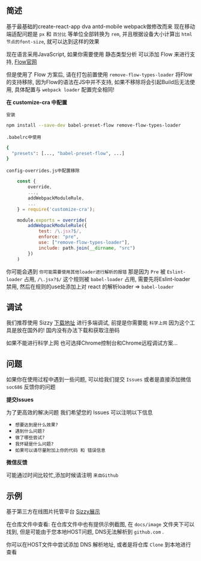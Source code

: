 ## 简述
基于最基础的create-react-app dva antd-mobile webpack做修改而来
现在移动端适配问题是 `px` 和 `百分比` 等单位全部转换为 `rem`, 并且根据设备大小计算出 `html节点的font-size`, 就可以达到这样的效果

现在语言采用JavaScript, 如果你需要使用 静态类型分析 可以添加 Flow 来进行支持, [Flow官网](https://zhenyong.github.io/flowtype/)

但是使用了 Flow 方案后, 请在打包前置使用 `remove-flow-types-loader` 将Flow的支持移除, 因为Flow的语法在JS中并不支持, 如果不移除将会引起Build后无法使用, 具体配置与 `webpack loader` 配置完全相同!

**在 customize-cra 中配置**

`安装`

``` bash
npm install --save-dev babel-preset-flow remove-flow-types-loader
```

`.babelrc中使用`

``` bash
{
  "presets": [..., "babel-preset-flow", ...]
}
```

`config-overrides.js中配置移除`

``` javascript
    const {
        override,
        ...,
        addWebpackModuleRule,
        ...
    } = require('customize-cra');

    module.exports = override(
        addWebpackModuleRule({
            test: /\.jsx?$/,
            enforce: "pre",
            use: ["remove-flow-types-loader"],
            include: path.join(__dirname, "src")
        })
    )
```
你可能会遇到 `你可能需要使用其他loader进行解析的报错` 那是因为 `Pre` 被 `Eslint-loader` 占用, `/\.jsx?$/` 这个规则被 `babel-loader` 占用, 需要先将Eslint-loader禁用, 然后在规则的use处添加上对 react 的解析loader => `babel-loader`

## 调试

我们推荐使用 Sizzy [下载地址](https://sizzy.co/) 进行多端调试, 前提是你需要能 `科学上网` 因为这个工具是放在国外的! 国内没有办法下载和获取注册码

如果不能进行科学上网 也可选择Chrome控制台和Chrome远程调试方案...

## 问题

如果你在使用过程中遇到一些问题, 可以给我们提交 `Issues` 或者是直接添加微信 `soc686` 反馈你的问题

**提交Issues**

为了更高效的解决问题 我们希望您的 Issues 可以注明以下信息
- `想要达到是什么效果?`
- `遇到什么问题?`
- `做了哪些尝试?`
- `我怀疑是什么问题?`
- `如果可以请尽量附加上你的代码 和 错误信息`

**微信反馈**

可能通过时间比较忙,添加时候请注明 `来自Github`

## 示例

基于第三方在线图片托管平台
[Sizzy展示](https://img.wenhairu.com/image/YLVCI)

在仓库文件中查看:
在仓库文件中也有提供示例截图, 在 `docs/image` 文件夹下可以找到, 但是可能由于您本地HOST问题, DNS无法解析到 `github.com` .

你可以在HOST文件中尝试添加 DNS 解析地址, 或者是将仓库 `Clone` 到本地进行查看
